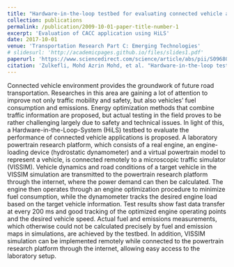 ```yaml
---
title: "Hardware-in-the-loop testbed for evaluating connected vehicle applications"
collection: publications
permalink: /publication/2009-10-01-paper-title-number-1
excerpt: 'Evaluation of CACC application using HiLS'
date: 2017-10-01
venue: 'Transportation Research Part C: Emerging Technologies'
# slidesurl: 'http://academicpages.github.io/files/slides1.pdf'
paperurl: 'https://www.sciencedirect.com/science/article/abs/pii/S0968090X17300591'
citation: 'Zulkefli, Mohd Azrin Mohd, et al. "Hardware-in-the-loop testbed for evaluating connected vehicle applications." Transportation Research Part C: Emerging Technologies 78 (2017): 50-62.'
---
```


Connected vehicle environment provides the groundwork of future road transportation. Researches in this area are gaining a lot of attention to improve not only traffic mobility and safety, but also vehicles’ fuel consumption and emissions. Energy optimization methods that combine traffic information are proposed, but actual testing in the field proves to be rather challenging largely due to safety and technical issues. In light of this, a Hardware-in-the-Loop-System (HiLS) testbed to evaluate the performance of connected vehicle applications is proposed. A laboratory powertrain research platform, which consists of a real engine, an engine-loading device (hydrostatic dynamometer) and a virtual powertrain model to represent a vehicle, is connected remotely to a microscopic traffic simulator (VISSIM). Vehicle dynamics and road conditions of a target vehicle in the VISSIM simulation are transmitted to the powertrain research platform through the internet, where the power demand can then be calculated. The engine then operates through an engine optimization procedure to minimize fuel consumption, while the dynamometer tracks the desired engine load based on the target vehicle information. Test results show fast data transfer at every 200 ms and good tracking of the optimized engine operating points and the desired vehicle speed. Actual fuel and emissions measurements, which otherwise could not be calculated precisely by fuel and emission maps in simulations, are achieved by the testbed. In addition, VISSIM simulation can be implemented remotely while connected to the powertrain research platform through the internet, allowing easy access to the laboratory setup.
